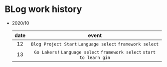 # BLog work history

- 2020/10   

    |date|event|
    |:-----:|:-----:|
    |12|`Blog Project Start` `Language select` `framework select`|
    |13|`Go Lakers!` `Language select` `framework select` `start to learn gin`|